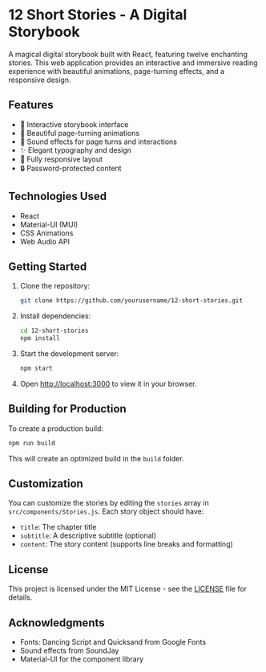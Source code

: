 # 12 Short Stories - A Digital Storybook

A magical digital storybook built with React, featuring twelve enchanting stories. This web application provides an interactive and immersive reading experience with beautiful animations, page-turning effects, and a responsive design.

## Features

- 🎄 Interactive storybook interface
- 📖 Beautiful page-turning animations
- 🎵 Sound effects for page turns and interactions
- ✨ Elegant typography and design
- 📱 Fully responsive layout
- 🔒 Password-protected content

## Technologies Used

- React
- Material-UI (MUI)
- CSS Animations
- Web Audio API

## Getting Started

1. Clone the repository:
   ```bash
   git clone https://github.com/yourusername/12-short-stories.git
   ```

2. Install dependencies:
   ```bash
   cd 12-short-stories
   npm install
   ```

3. Start the development server:
   ```bash
   npm start
   ```

4. Open [http://localhost:3000](http://localhost:3000) to view it in your browser.

## Building for Production

To create a production build:

```bash
npm run build
```

This will create an optimized build in the `build` folder.

## Customization

You can customize the stories by editing the `stories` array in `src/components/Stories.js`. Each story object should have:

- `title`: The chapter title
- `subtitle`: A descriptive subtitle (optional)
- `content`: The story content (supports line breaks and formatting)

## License

This project is licensed under the MIT License - see the [LICENSE](LICENSE) file for details.

## Acknowledgments

- Fonts: Dancing Script and Quicksand from Google Fonts
- Sound effects from SoundJay
- Material-UI for the component library 